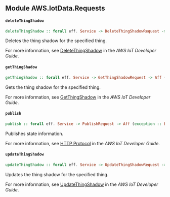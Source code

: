 ## Module AWS.IotData.Requests

#### `deleteThingShadow`

``` purescript
deleteThingShadow :: forall eff. Service -> DeleteThingShadowRequest -> Aff (exception :: EXCEPTION | eff) DeleteThingShadowResponse
```

<p>Deletes the thing shadow for the specified thing.</p> <p>For more information, see <a href="http://docs.aws.amazon.com/iot/latest/developerguide/API_DeleteThingShadow.html">DeleteThingShadow</a> in the <i>AWS IoT Developer Guide</i>.</p>

#### `getThingShadow`

``` purescript
getThingShadow :: forall eff. Service -> GetThingShadowRequest -> Aff (exception :: EXCEPTION | eff) GetThingShadowResponse
```

<p>Gets the thing shadow for the specified thing.</p> <p>For more information, see <a href="http://docs.aws.amazon.com/iot/latest/developerguide/API_GetThingShadow.html">GetThingShadow</a> in the <i>AWS IoT Developer Guide</i>.</p>

#### `publish`

``` purescript
publish :: forall eff. Service -> PublishRequest -> Aff (exception :: EXCEPTION | eff) NoOutput
```

<p>Publishes state information.</p> <p>For more information, see <a href="http://docs.aws.amazon.com/iot/latest/developerguide/protocols.html#http">HTTP Protocol</a> in the <i>AWS IoT Developer Guide</i>.</p>

#### `updateThingShadow`

``` purescript
updateThingShadow :: forall eff. Service -> UpdateThingShadowRequest -> Aff (exception :: EXCEPTION | eff) UpdateThingShadowResponse
```

<p>Updates the thing shadow for the specified thing.</p> <p>For more information, see <a href="http://docs.aws.amazon.com/iot/latest/developerguide/API_UpdateThingShadow.html">UpdateThingShadow</a> in the <i>AWS IoT Developer Guide</i>.</p>


